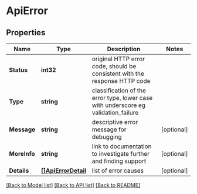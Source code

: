 # ApiError

## Properties
Name | Type | Description | Notes
------------ | ------------- | ------------- | -------------
**Status** | **int32** | original HTTP error code, should be consistent with the response HTTP code | 
**Type** | **string** | classification of the error type, lower case with underscore eg validation_failure | 
**Message** | **string** | descriptive error message for debugging | [optional] 
**MoreInfo** | **string** | link to documentation to investigate further and finding support | [optional] 
**Details** | [**[]ApiErrorDetail**](APIErrorDetail.md) | list of error causes | [optional] 

[[Back to Model list]](../README.md#documentation-for-models) [[Back to API list]](../README.md#documentation-for-api-endpoints) [[Back to README]](../README.md)


